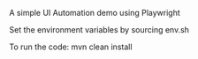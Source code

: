 A simple UI Automation demo using Playwright

Set the environment variables by sourcing env.sh

To run the code: mvn clean install



